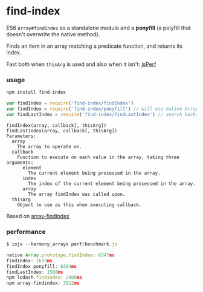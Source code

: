 
# find-index

ES6 `Array#findIndex` as a standalone module and a **ponyfill** (a polyfill that 
doesn't overwrite the native method).

Finds an item in an array matching a predicate function, and returns its index.

Fast both when `thisArg` is used and also when it isn't: 
[jsPerf](http://jsperf.com/array-prototype-findindex-shims)

### usage

```bash
npm install find-index
```

```js
var findIndex = require('find-index/findIndex')
var findIndex = require('find-index/ponyfill') // will use native Array#findIndex if available.
var findLastIndex = require('find-index/findLastIndex') // search backwards from end
```
    findIndex(array, callback[, thisArg])
    findLastIndex(array, callback[, thisArg])
    Parameters:
      array
        The array to operate on.
      callback
        Function to execute on each value in the array, taking three arguments:
          element
            The current element being processed in the array.
          index
            The index of the current element being processed in the array.
          array
            The array findIndex was called upon.
      thisArg
        Object to use as this when executing callback.

Based on [array-findindex](https://www.npmjs.org/package/array-findindex)

### performance

```js
$ iojs --harmony_arrays perf/benchmark.js

native Array.prototype.findIndex: 6347ms
findIndex: 1633ms
findIndex ponyfill: 6384ms
findLastIndex: 1508ms
npm lodash.findindex: 2900ms
npm array-findindex: 3512ms
```
